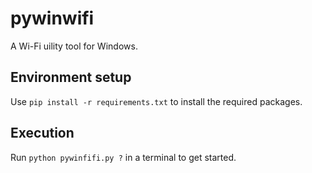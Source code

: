 # pywinwifi
A Wi-Fi uility tool for Windows.

## Environment setup
Use `pip install -r requirements.txt` to install the required packages.

## Execution
Run `python pywinfifi.py ?` in a terminal to get started.
